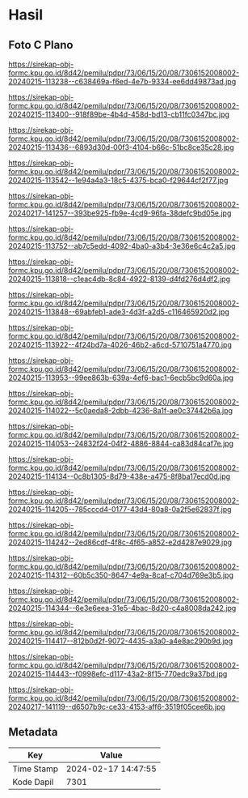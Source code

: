 # Hasil

## Foto C Plano

https://sirekap-obj-formc.kpu.go.id/8d42/pemilu/pdpr/73/06/15/20/08/7306152008002-20240215-113238--c638469a-f6ed-4e7b-9334-ee6dd49873ad.jpg

https://sirekap-obj-formc.kpu.go.id/8d42/pemilu/pdpr/73/06/15/20/08/7306152008002-20240215-113400--918f89be-4b4d-458d-bd13-cb11fc0347bc.jpg

https://sirekap-obj-formc.kpu.go.id/8d42/pemilu/pdpr/73/06/15/20/08/7306152008002-20240215-113436--6893d30d-00f3-4104-b66c-51bc8ce35c28.jpg

https://sirekap-obj-formc.kpu.go.id/8d42/pemilu/pdpr/73/06/15/20/08/7306152008002-20240215-113542--1e94a4a3-18c5-4375-bca0-f29644cf2f77.jpg

https://sirekap-obj-formc.kpu.go.id/8d42/pemilu/pdpr/73/06/15/20/08/7306152008002-20240217-141257--393be925-fb9e-4cd9-96fa-38defc9bd05e.jpg

https://sirekap-obj-formc.kpu.go.id/8d42/pemilu/pdpr/73/06/15/20/08/7306152008002-20240215-113752--ab7c5edd-4092-4ba0-a3b4-3e36e6c4c2a5.jpg

https://sirekap-obj-formc.kpu.go.id/8d42/pemilu/pdpr/73/06/15/20/08/7306152008002-20240215-113818--c1eac4db-8c84-4922-8139-d4fd276d4df2.jpg

https://sirekap-obj-formc.kpu.go.id/8d42/pemilu/pdpr/73/06/15/20/08/7306152008002-20240215-113848--69abfeb1-ade3-4d3f-a2d5-c116465920d2.jpg

https://sirekap-obj-formc.kpu.go.id/8d42/pemilu/pdpr/73/06/15/20/08/7306152008002-20240215-113922--4f24bd7a-4026-46b2-a6cd-5710751a4770.jpg

https://sirekap-obj-formc.kpu.go.id/8d42/pemilu/pdpr/73/06/15/20/08/7306152008002-20240215-113953--99ee863b-639a-4ef6-bac1-6ecb5bc9d60a.jpg

https://sirekap-obj-formc.kpu.go.id/8d42/pemilu/pdpr/73/06/15/20/08/7306152008002-20240215-114022--5c0aeda8-2dbb-4236-8a1f-ae0c37442b6a.jpg

https://sirekap-obj-formc.kpu.go.id/8d42/pemilu/pdpr/73/06/15/20/08/7306152008002-20240215-114053--24832f24-04f2-4886-8844-ca83d84caf7e.jpg

https://sirekap-obj-formc.kpu.go.id/8d42/pemilu/pdpr/73/06/15/20/08/7306152008002-20240215-114134--0c8b1305-8d79-438e-a475-8f8ba17ecd0d.jpg

https://sirekap-obj-formc.kpu.go.id/8d42/pemilu/pdpr/73/06/15/20/08/7306152008002-20240215-114205--785cccd4-0177-43d4-80a8-0a2f5e62837f.jpg

https://sirekap-obj-formc.kpu.go.id/8d42/pemilu/pdpr/73/06/15/20/08/7306152008002-20240215-114242--2ed86cdf-4f8c-4f65-a852-e2d4287e9029.jpg

https://sirekap-obj-formc.kpu.go.id/8d42/pemilu/pdpr/73/06/15/20/08/7306152008002-20240215-114312--60b5c350-8647-4e9a-8caf-c704d769e3b5.jpg

https://sirekap-obj-formc.kpu.go.id/8d42/pemilu/pdpr/73/06/15/20/08/7306152008002-20240215-114344--6e3e6eea-31e5-4bac-8d20-c4a8008da242.jpg

https://sirekap-obj-formc.kpu.go.id/8d42/pemilu/pdpr/73/06/15/20/08/7306152008002-20240215-114417--812b0d2f-9072-4435-a3a0-a4e8ac290b9d.jpg

https://sirekap-obj-formc.kpu.go.id/8d42/pemilu/pdpr/73/06/15/20/08/7306152008002-20240215-114443--f0998efc-d117-43a2-8f15-770edc9a37bd.jpg

https://sirekap-obj-formc.kpu.go.id/8d42/pemilu/pdpr/73/06/15/20/08/7306152008002-20240217-141119--d6507b9c-ce33-4153-aff6-3519f05cee6b.jpg


## Metadata

| Key        | Value               |
| ---------- | ------------------- |
| Time Stamp | 2024-02-17 14:47:55 |
| Kode Dapil | 7301                |



